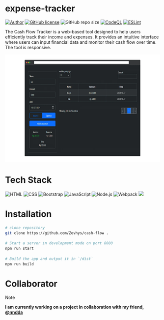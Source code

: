 # expense-tracker 
[![Author](http://img.shields.io/badge/author-@Zevhys-blue.svg)](https://www.linkedin.com/in/rakha-djauhari/) [![GitHub license](https://img.shields.io/github/license/Zevhys/cash-flow)](https://github.com/Zevhys/cash-flow/blob/main/LICENSE) ![GitHub repo size](https://img.shields.io/github/repo-size/Zevhys/cash-flow)
[![CodeQL](https://github.com/Zevhys/cash-flow/actions/workflows/codeql.yml/badge.svg)](https://github.com/Zevhys/cash-flow/actions/workflows/codeql.yml) [![ESLint](https://img.shields.io/github/actions/workflow/status/Zevhys/cash-flow/eslint.yml?label=ESLint&logo=eslint)](https://github.com/Zevhys/cash-flow/actions/workflows/eslint.yml)

The Cash Flow Tracker is a web-based tool designed to help users efficiently track their income and expenses. It provides an intuitive interface where users can input financial data and monitor their cash flow over time. The tool is responsive.

<div align="center">
  <img src="preview.webp" height="350px">
</div>

# Tech Stack
![HTML](https://img.shields.io/badge/HTML-E34F26?style=flat-square&logo=html5&logoColor=ffffff)
![CSS](https://img.shields.io/badge/CSS-1572B6?style=flat-square&logo=css3&logoColor=ffffff)
![Bootstrap](https://img.shields.io/badge/Bootstrap-7952B3?style=flat-square&logo=bootstrap&logoColor=ffffff)
![JavaScript](https://img.shields.io/badge/JavaScript-F7DF1E?style=flat-square&logo=javascript&logoColor=000000)
![Node.js](https://img.shields.io/badge/Node.js-339933?style=flat-square&logo=nodedotjs&logoColor=white)
![Webpack](https://img.shields.io/badge/Webpack-8DD6F9?style=flat-square&logo=webpack&logoColor=white)
![](https://img.shields.io/badge/Font%20Awesome-528DD7?style=flat-square&logo=fontawesome&logoColor=ffffff)


# Installation
```bash
# clone repository 
git clone https://github.com/Zevhys/cash-flow .

# Start a server in development mode on port 8080
npm run start

# Build the app and output it in `/dist`
npm run build
```

# Collaborator
> [!NOTE]  
> <b>I am currently working on a project in collaboration with my friend, [@nndda](https://github.com/nndda)</b>
